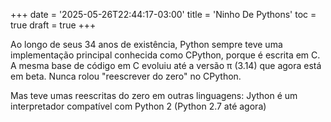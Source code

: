 +++
date = '2025-05-26T22:44:17-03:00'
title = 'Ninho De Pythons'
toc = true
draft = true
+++


Ao longo de seus 34 anos de existência,
Python sempre teve uma implementação principal conhecida como CPython,
porque é escrita em C.
A mesma base de código em C evoluiu até a versão
π (3.14) que agora está em beta.
Nunca rolou "reescrever do zero" no CPython.

Mas teve umas reescritas do zero em outras linguagens:
Jython é um interpretador compatível com Python 2
(Python 2.7 até agora)
